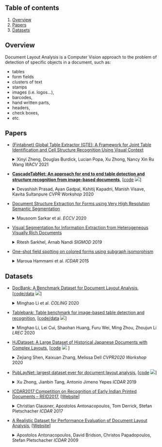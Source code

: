## Table of contents

1. [Overview](#overview)
1. [Papers](#papers)
1. [Datasets](#datasets)


## Overview 

Document Layout Analysis is a Computer Vision approach to the problem of detection of specific objects in a document, such as:
* tables
* form fields
* clusters of text
* stamps
* images (i.e. logos...),
* barcodes,
* hand written parts,
* headers,
* check boxes,
* etc.


## Papers


* [(Fintabnet) Global Table Extractor (GTE): A Framework for Joint Table Identification and Cell Structure Recognition Using Visual Context](https://openaccess.thecvf.com/content/WACV2021/papers/Zheng_Global_Table_Extractor_GTE_A_Framework_for_Joint_Table_Identification_WACV_2021_paper.pdf)
  <details>
  <summary> Xinyi Zheng, Douglas Burdick, Lucian Popa, Xu Zhong, Nancy Xin Ru Wang <em>WACV</em> 2021 </summary>
    Documents are often the format of choice for knowledge sharing and preservation in business and science, within which are tables that capture most of the critical data. Unfortunately, most documents are stored and distributed as PDF or scanned images, which fail to preserve table formatting. Recent vision-based deep learning approaches have been proposed to address this gap, but most still cannot achieve state-of-the-art results. We present Global Table Extractor (GTE), a vision-guided systematic framework for joint table detection and cell structured recognition, which could be built on top of any object detection model. With GTE-Table, we invent a new penalty based on the natural cell containment constraint of tables to train our table network aided by cell location predictions. GTE-Cell is a new hierarchical cell detection network that leverages table styles. Further, we design a method to automatically label table and cell structure in existing documents to cheaply create a large corpus of training and test data. We use this to enhance PubTabNet with cell labels and create FinTabNet, real-world and complex scientific and financial datasets with detailed table structure annotations to help train and test structure recognition. Our deep learning framework surpasses previous state-of-the-art results on the ICDAR 2013 and ICDAR 2019 table competition test dataset in both table detection and cell structure recognition. Further experiments demonstrate a greater than 45% improvement in cell structure recognition when compared to a vanilla RetinaNet object detection model in our new out-of-domain financial dataset (Fintabnet). 
  </details>

* **[CascadeTabNet: An approach for end to end table detection and structure recognition from image-based documents](https://arxiv.org/pdf/2004.12629.pdf)**, \[[code](https://github.com/DevashishPrasad/CascadeTabNet) ![](https://img.shields.io/github/stars/DevashishPrasad/CascadeTabNet.svg?style=social)\]
  <details>
  <summary> Devashish Prasad, Ayan Gadpal, Kshitij Kapadni, Manish Visave, Kavita Sultanpure <em>CVPR Workshop</em> 2020 </summary>
    CascadTabNet is an automatic table recognition method for interpretation of tabular data in document images. We present an improved deep learning-based end to end approach for solving both problems of table detection and structure recognition using a single Convolution Neural Network (CNN) model. CascadeTabNet is a Cascade mask Region-based CNN High-Resolution Network (Cascade mask R-CNN HRNet) based model that detects the regions of tables and recognizes the structural body cells from the detected tables at the same time. We evaluate our results on ICDAR 2013, ICDAR 2019 and TableBank public datasets. We achieved 3rd rank in ICDAR 2019 post-competition results for table detection while attaining the best accuracy results for the ICDAR 2013 and TableBank dataset. We also attain the highest accuracy results on the ICDAR 2019 table structure recognition dataset.    
  </details>

* [Document Structure Extraction for Forms using Very High Resolution Semantic Segmentation](https://www.researchgate.net/profile/Mausoom-Sarkar/publication/337590348_Document_Structure_Extraction_for_Forms_using_Very_High_Resolution_Semantic_Segmentation/links/5e6c91bc299bf12e23c35820/Document-Structure-Extraction-for-Forms-using-Very-High-Resolution-Semantic-Segmentation.pdf)
  <details>
  <summary> Mausoom Sarkar et al. <em>ECCV</em> 2020 </summary>
    In this work, we look at the problem of structure extraction from document images with a specific focus on forms. Forms as a document class have not received much attention, even though they comprise a significant fraction of documents and enable several applications. Forms possess a rich, complex, hierarchical, and high-density semantic structure that poses several challenges to semantic segmentation methods. We propose a prior based deep CNN-RNN hierarchical network architecture that enables document structure extraction using very high resolution(1800 x 1000) images. We divide the document image into overlapping horizontal strips such that the network segments a strip and uses its prediction mask as prior while predicting the segmentation for the subsequent strip. We perform experiments establishing the effectiveness of our strip based network architecture through ablation methods and comparison with low-resolution variations. We introduce our new rich human-annotated forms dataset, and we show that our method significantly outperforms other segmentation baselines in extracting several hierarchical structures on this dataset. We also outperform other baselines in table detection task on the Marmot dataset. Our method is currently being used in a world-leading customer experience management software suite for automated conversion of paper and PDF forms to modern HTML based forms.
  </details>

* [Visual Segmentation for Information Extraction from Heterogeneous Visually Rich Documents](https://www.researchgate.net/publication/333859687_Visual_Segmentation_for_Information_Extraction_from_Heterogeneous_Visually_Rich_Documents)
  <details>
  <summary> Ritesh Sarkhel, Arnab  Nandi <em>SIGMOD</em> 2019</summary>
    Physical and digital documents often contain visually rich information. With such information, there is no strict ordering or positioning in the document where the data values must appear. Along with textual cues, these documents often also rely on salient visual features to define distinct semantic boundaries and augment the information they disseminate. When performing information extraction (IE), traditional techniques fall short, as they use a text-only representation and do not consider the visual cues inherent to the layout of these documents. We propose VS2, a generalized approach for information extraction from heterogeneous visually rich documents. There are two major contributions of this work. First, we propose a robust segmentation algorithm that decomposes a visually rich document into a bag of visually isolated but semantically coherent areas, called logical blocks. Document type agnostic low-level visual and semantic features are used in this process. Our second contribution is a distantly supervised search-and-select method for identifying the named entities within these documents by utilizing the context boundaries defined by these logical blocks. Experimental results on three heterogeneous datasets suggest that the proposed approach significantly outperforms its text-only counterparts on all datasets. Comparing it against the state-of-the-art methods also reveal that VS2 performs comparably or better on all datasets.
  </details>

* [One-shot field spotting on colored forms using subgraph isomorphism](https://hal.archives-ouvertes.fr/hal-01249470/file/bare_conf.pdf)
  <details>
  <summary> Maroua Hammami et al. <em>ICDAR</em> 2015</summary>
    This paper presents an approach for spotting textual fields in commercial and administrative colored forms. We proceed by locating these fields thanks to their neighboring context which is modeled with a structural representation. First, informative zones are extracted. Second, forms are represented by graphs. In these graphs, nodes represent colored rectangular shapes while edges represent neighboring relations. Finally, the neighboring context of the queried region of interest is modeled as a graph. Subgraph isomorphism is applied in order to locate this ROI in the structural representation of a whole document. Evaluated on a 130-document image dataset, experimental results show up that our approach is efficient and that the requested information is found even if its position is changed.
  </details>


## Datasets 

* [DocBank: A Benchmark Dataset for Document Layout Analysis](https://arxiv.org/pdf/2006.01038.pdf), \[[code/data](https://github.com/doc-analysis/DocBank) ![](https://img.shields.io/github/stars/doc-analysis/DocBank.svg?style=social)\]
    <details>
    <summary> Minghao Li et al. <em>COLING</em> 2020 </summary>
        DocBank is a new large-scale dataset that is constructed using a weak supervision approach. It enables models to integrate both the textual and layout information for downstream tasks. The current DocBank dataset totally includes 500K document pages, where 400K for training, 50K for validation and 50K for testing.
    </details>

* [Tablebank: Table benchmark for image-based table detection and recognition](https://www.aclweb.org/anthology/2020.lrec-1.236/), \[[code/data](https://github.com/doc-analysis/TableBank) ![](https://img.shields.io/github/stars/doc-analysis/TableBank.svg?style=social)\]
  <details>
  <summary> Minghao Li, Lei Cui, Shaohan Huang, Furu Wei, Ming Zhou, Zhoujun Li <em>LREC</em> 2020 </summary>
    We present TableBank, a new image-based table detection and recognition dataset built with novel weak supervision from Word and Latex documents on the internet. Existing research for image-based table detection and recognition usually fine-tunes pre-trained models on out-of-domain data with a few thousand human-labeled examples, which is difficult to generalize on real-world applications. With TableBank that contains 417K high quality labeled tables, we build several strong baselines using state-of-the-art models with deep neural networks. We make TableBank publicly available and hope it will empower more deep learning approaches in the table detection and recognition task. The dataset and models can be downloaded from https://github.com/doc-analysis/TableBank.
  </details>

* [HJDataset: A Large Dataset of Historical Japanese Documents with Complex Layouts](https://arxiv.org/pdf/2004.08686.pdf), \[[code](https://github.com/dell-research-harvard/HJDataset) ![](https://img.shields.io/github/stars/dell-research-harvard/HJDataset.svg?style=social) \] 
  <details>
  <summary> Zejiang Shen, Kaixuan Zhang, Melissa Dell <em>CVPR2020 Workshop</em> 2020 </summary>
    Deep learning-based approaches for automatic document layout analysis and content extraction have the potential to unlock rich information trapped in historical documents on a large scale. One major hurdle is the lack of large datasets for training robust models. In particular, little training data exist for Asian languages. To this end, we present HJDataset, a Large Dataset of Historical Japanese Documents with Complex Layouts. It contains over 250,000 layout element annotations of seven types. In addition to bounding boxes and masks of the content regions, it also includes the hierarchical structures and reading orders for layout elements. The dataset is constructed using a combination of human and machine efforts. A semi-rule based method is developed to extract the layout elements, and the results are checked by human inspectors. The resulting large-scale dataset is used to provide baseline performance analyses for text region detection using state-of-the-art deep learning models. And we demonstrate the usefulness of the dataset on real-world document digitization tasks. 
  </details>


* [PubLayNet: largest dataset ever for document layout analysis](https://arxiv.org/abs/1908.07836), \[[code](https://github.com/ibm-aur-nlp/PubLayNet) ![](https://img.shields.io/github/stars/ibm-aur-nlp/PubLayNet.svg?style=social)\]
    <details>
    <summary> Xu Zhong, Jianbin Tang, Antonio Jimeno Yepes <em>ICDAR</em> 2019 </summary>
      Recognizing the layout of unstructured digital documents is an important step when parsing the documents into structured machine-readable format for downstream applications. Deep neural networks that are developed for computer vision have been proven to be an effective method to analyze layout of document images. However, document layout datasets that are currently publicly available are several magnitudes smaller than established computing vision datasets. Models have to be trained by transfer learning from a base model that is pre-trained on a traditional computer vision dataset. In this paper, we develop the PubLayNet dataset for document layout analysis by automatically matching the XML representations and the content of over 1 million PDF articles that are publicly available on PubMed Central. The size of the dataset is comparable to established computer vision datasets, containing over 360 thousand document images, where typical document layout elements are annotated. The experiments demonstrate that deep neural networks trained on PubLayNet accurately recognize the layout of scientific articles. The pre-trained models are also a more effective base mode for transfer learning on a different document domain. We release the dataset to support development and evaluation of more advanced models for document layout analysis. 
    </details>


* [ICDAR2017 Competition on Recognition of Early Indian Printed Documents – REID2017](https://www.primaresearch.org/www/assets/papers/ICDAR2017_Clausner_REID2017.pdf), \[[Website](https://www.primaresearch.org/datasets/REID2017)\]
  <details>
  <summary> Christian Clausner, Apostolos Antonacopoulos, Tom Derrick, Stefan Pletschacher <em>ICDAR</em> 2017 </summary>
    This paper presents an objective comparative evaluation of page analysis and recognition methods for historical documents with text mainly in Bengali language and script. It describes the competition (modus operandi, dataset and evaluation methodology) held in the context of ICDAR2017, presenting the results of the evaluation of seven methods – three submitted and four variations of open source state-of-the-art systems. The focus is on optical character recognition (OCR) performance. Different evaluation metrics were used to gain an insight into the algorithms, including new character accuracy metrics to better reflect the difficult circumstances presented by the documents. The results indicate that deep learning approaches are the most promising, but there is still a considerable need to develop robust methods that deal with challenges of historic material of this nature. 
  </details>


* [A Realistic Dataset for Performance Evaluation of Document Layout Analysis](https://www.semanticscholar.org/paper/A-Realistic-Dataset-for-Performance-Evaluation-of-Antonacopoulos-Bridson/c4288ec46736acbe7ca1fc54d43f94b19b602450), \[[Website](http://www.primaresearch.org/datasets/Layout_Analysis)\]
  <details>
  <summary> Apostolos Antonacopoulos, David Bridson, Christos Papadopoulos, Stefan Pletschacher <em>ICDAR</em> 2009 </summary>
    There is a significant need for a realistic dataset on which to evaluate layout analysis methods and examine their performance in detail. This paper presents a new dataset (and the methodology used to create it) based on a wide range of contemporary documents. Strong emphasis is placed on comprehensive and detailed representation of both complex and simple layouts, and on colour originals. In-depth information is recorded both at the page and region level. Ground truth is efficiently created using a new semi-automated tool and stored in a new comprehensive XML representation, the PAGE format. The dataset can be browsed and searched via a web-based front end to the underlying database and suitable subsets (relevant to specific evaluation goals) can be selected and downloaded.  
  </details>
